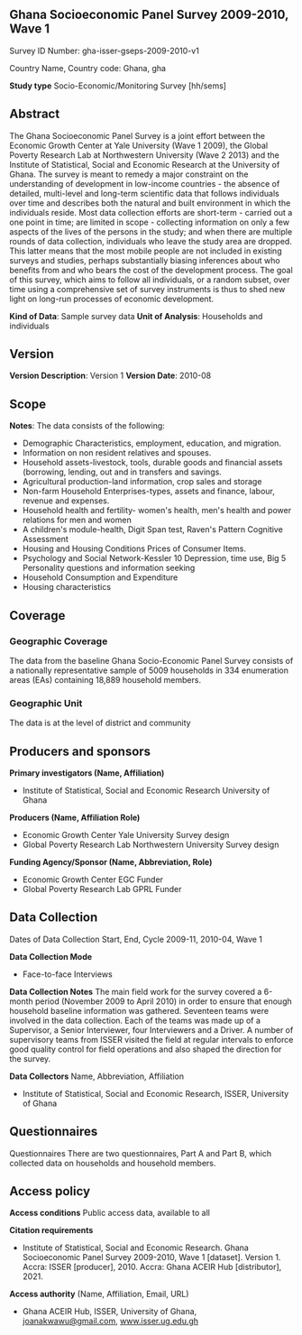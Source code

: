 ## Ghana Socioeconomic Panel Survey 2009-2010, Wave 1
Survey ID Number: gha-isser-gseps-2009-2010-v1

Country Name,	Country code: Ghana,	gha <br>

**Study type**
Socio-Economic/Monitoring Survey [hh/sems]

## Abstract
The Ghana Socioeconomic Panel Survey is a joint effort between the Economic Growth Center at Yale University (Wave 1 2009), the Global Poverty Research Lab at Northwestern University (Wave 2 2013) and the Institute of Statistical, Social and Economic Research at the University of Ghana. The survey is meant to remedy a major constraint on the understanding of development in low-income countries - the absence of detailed, multi-level and long-term scientific data that follows individuals over time and describes both the natural and built environment in which the individuals reside. Most data collection efforts are short-term - carried out a one point in time; are limited in scope - collecting information on only a few aspects of the lives of the persons in the study; and when there are multiple rounds of data collection, individuals who leave the study area are dropped. This latter means that the most mobile people are not included in existing surveys and studies, perhaps substantially biasing inferences about who benefits from and who bears the cost of the development process. The goal of this survey, which aims to follow all individuals, or a random subset, over time using a comprehensive set of survey instruments is thus to shed new light on long-run processes of economic development.

**Kind of Data**: Sample survey data
**Unit of Analysis**: Households and individuals

## Version
**Version Description**: Version 1
**Version Date**: 2010-08

## Scope
**Notes**: The data consists of the following:

* Demographic Characteristics, employment, education, and migration.
* Information on non resident relatives and spouses.
* Household assets-livestock, tools, durable goods and financial assets (borrowing, lending, out and in transfers and savings.
* Agricultural production-land information, crop sales and storage
* Non-farm Household Enterprises-types, assets and finance, labour, revenue and expenses.
* Household health and fertility- women's health, men's health and power relations for men and women
* A children's module-health, Digit Span test, Raven's Pattern Cognitive Assessment
* Housing and Housing Conditions Prices of Consumer Items.
* Psychology and Social Network-Kessler 10 Depression, time use, Big 5 Personality questions and information seeking
* Household Consumption and Expenditure
* Housing characteristics

## Coverage
### Geographic Coverage
The data from the baseline Ghana Socio-Economic Panel Survey consists of a nationally representative sample of 5009 households in 334 enumeration areas (EAs) containing 18,889 household members.

### Geographic Unit
The data is at the level of district and community

## Producers and sponsors
**Primary investigators (Name,	Affiliation)**
* Institute of Statistical, Social and Economic Research	University of Ghana 

**Producers (Name,	Affiliation	Role)**
* Economic Growth Center	Yale University	Survey design
* Global Poverty Research Lab	Northwestern University	Survey design

**Funding Agency/Sponsor (Name,	Abbreviation,	Role)**
* Economic Growth Center	EGC	Funder
* Global Poverty Research Lab	GPRL	Funder

## Data Collection
Dates of Data Collection
Start,	End,	Cycle
2009-11,	2010-04,	Wave 1

**Data Collection Mode**
* Face-to-face Interviews

**Data Collection Notes**
The main field work for the survey covered a 6-month period (November 2009 to April 2010) in order to ensure that enough household baseline information was gathered. Seventeen teams were involved in the data collection. Each of the teams was made up of a Supervisor, a Senior Interviewer, four Interviewers and a Driver. A number of supervisory teams from ISSER visited the field at regular intervals to enforce good quality control for field operations and also shaped the direction for the survey.

**Data Collectors**
Name,	Abbreviation, Affiliation
* Institute of Statistical, Social and Economic Research,	ISSER,	University of Ghana

## Questionnaires
Questionnaires
There are two questionnaires, Part A and Part B, which collected data on households and household members.

## Access policy
**Access conditions**
Public access data, available to all

**Citation requirements**
* Institute of Statistical, Social and Economic Research. Ghana Socioeconomic Panel Survey 2009-2010, Wave 1 [dataset]. Version 1. Accra: ISSER [producer], 2010. Accra: Ghana ACEIR Hub [distributor], 2021.

**Access authority** (Name,	Affiliation,	Email,	URL)
* Ghana ACEIR Hub, ISSER,	University of Ghana,	joanakwawu@gmail.com,	www.isser.ug.edu.gh
